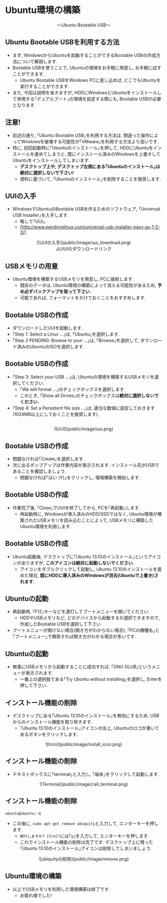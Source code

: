 # Ubuntu環境の構築

<center>
〜Ubuntu Bootable USB〜
</center>

## Ubuntu Bootable USBを利用する方法
- まず, WindowsからUbuntuを起動することができるBootable USBの作成方法について解説します.
- Bootable USBを使うことで, Ubuntuの環境をお手軽に用意し, お手軽に試すことができます.
    - Ubuntu Bootable USBをWindows PCに差し込めば, どこでもUbuntuを実行することができます.
- また, 今回は説明を省きますが, HDDにWindowsとUbuntuをインストールして併用する｢デュアルブート｣の環境を設定する際にも, Bootable USBが必要となります.

## 注意!
- 前述の通り, ｢Ubuntu Bootable USB｣を利用する方法は, 間違った操作によってWindowsを破壊する可能性が｢VMware｣を利用する方法より高いです.
- 特に, 初回起動時に｢Ubuntuのインストール｣を押して, HDDにUbuntuをインストールを進めてしまうと, 既にインストール済みのWindowsを上書きしてUbuntuをインストールしてしまいます.
    - **デスクトップ上や, デスクトップ左側にある｢Ubuntuのインストール｣は絶対に選択しないで下さい!**
    - 資料に基づいて, ｢Ubuntuのインストール｣を削除することを推奨します.

## UUIの入手

- WindowsでUbuntuのBootable USBを作るためのソフトウェア, ｢Universal USB Installer｣を入手します.
    - 略して｢UUI｣.
    - [http://www.pendrivelinux.com/universal-usb-installer-easy-as-1-2-3/]

<center>
![UUIの入手](public/image/uui_download.png)
<br>
△UUIのダウンロードリンク
</center>

## USBメモリの用意

- Ubuntu環境を構築するUSBメモリを用意し, PCに接続します.
    - 既存のデータは, Ubuntu環境の構築によって消える可能性があるため, **予め必ずバックアップを取って下さい.**
    - 可能であれば, フォーマットをかけておくことをおすすめします.

## Bootable USBの作成

- ダウンロードしたUUIを起動します.
- ｢Step 1: Select a Linux ...｣は, ｢Ubuntu｣を選択します.
- ｢Step 2 PENDING: Browse to your ...｣は, ｢Browse｣を選択して, ダウンロード済みのUbuntuのISOを選択します.

## Bootable USBの作成
- ｢Step 3: Select your USB ...｣は, Ubuntuの環境を構築するUSBメモリを選択してください.
    - ｢We will format ...｣のチェックボックスを選択します.
    - このとき, ｢Show all Drives｣のチェックボックスは**絶対に選択しないでください.**
- ｢Step 4: Set a Persistent file size ...｣は, 適当な数値に設定しておきます(1024MB以上にしておくことを推奨します).

##    
    
<center>
![UUI](public/image/uui.png)
</center>

## Bootable USBの作成


- 問題なければ｢Create｣を選択します.
- 次に出るポップアップは作業内容が表示されます. インストール先がUSBであることを確認しましょう.
    - 問題なければ｢はい (Y)｣をクリックし, 環境構築を開始します.

## Bootable USBの作成

- 作業完了後, ｢Close｣でUUIを終了してから, PCを｢再起動｣します.
    - 再起動時に, Windowsが導入済みのHDD/SSDではなく, Ubuntu環境が構築されたUSBメモリを読み込むことによって, USBメモリに構築したUbuntu環境を利用します.

## Bootable USBの作成
- Ubuntu起動後, デスクトップに｢Ubuntu 13.10のインストール｣というアイコンがありますが, **このアイコンは絶対に起動しないでください.**
    - アイコンをダブルクリックして起動し, Ubuntu 13.10のインストールを進めた場合, **既にHDDに導入済みのWindowsが消去(Ubuntuで上書き)されます.**

## Ubuntuの起動
- 再起動時, ｢F12｣キーなどを連打してブートメニューを開いてください.
    - HDDやUSBメモリなど, どのデバイスから起動するか選択できますので, 作成したBootable USBを選択して下さい.
- ブートメニューが開けない場合(開き方がわからない場合), ｢PCの機種名｣と｢ブートメニュー｣で検索すれば開き方がわかる場合が多いです.
    
## Ubuntuの起動
- 無事にUSBメモリから起動することに成功すれば, ｢GNU GLUB｣というメニューが表示されます.
    - 一番上の選択肢である｢Try Ubuntu without installing｣を選択し, Enterを押して下さい.

## インストール機能の削除
- デスクトップにある｢Ubuntu 13.10のインストール｣を無効にするため, USBからのインストール機能を取り除きます.
    - ｢Ubuntu 13.10のインストール｣アイコンの左上, Ubuntuのロゴが書いてあるボタンをクリックします.

<center>
![Icon](public/image/install_icon.png)
</center>

## インストール機能の削除

- テキストボックスに｢terminal｣と入力し, ｢端末｣をクリックして起動します.

<center>
![Terminal](public/image/call_terminal.png)
</center>

## インストール機能の削除

    ubuntu@ubuntu:~$

- この後に, `sudo apt-get remove ubiquity`と入力して, エンターキーを押します.
    - `続行しますか? [Y/n]?`には｢y｣を入力して, エンターキーを押します.
    - これでインストール機能の削除は完了です. デスクトップ上に残った｢Ubuntu 13.10のインストール｣アイコンは削除してしまいましょう.

<center>
![ubiquityの削除](public/image/remove.png)
</center>

## Ubuntu環境の構築
- 以上でUSBメモリを利用した環境構築は終了です.
    - お疲れ様でした!

